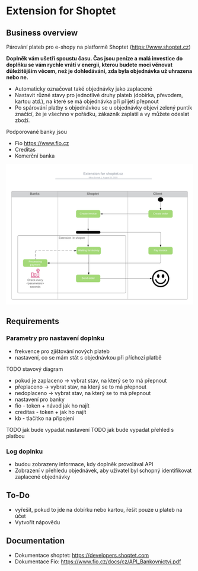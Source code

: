 # Extension for Shoptet

## Business overview

Párování plateb pro e-shopy na platformě Shoptet (https://www.shoptet.cz)

**Doplněk vám ušetří spoustu času. Čas jsou peníze a malá investice do doplňku se vám rychle vrátí v energii, kterou budete moci věnovat důležitějším věcem, než je dohledávání, zda byla objednávka už uhrazena nebo ne.**
* Automaticky označovat také objednávky jako zaplacené 
* Nastavit různé stavy pro jednotlivé druhy plateb (dobírka, převodem, kartou atd.), na které se má objednávka při přijetí přepnout 
* Po spárování platby s objednávkou se u objednávky objeví zelený puntík značící, že je všechno v pořádku, zákazník zaplatil a vy můžete odeslat zboží. 

Podporované banky jsou
- Fio https://www.fio.cz
- Creditas
- Komerční banka

![Activity diagram](/shoptet/img/activity.png)

## Requirements
### Parametry pro nastavení doplnku  

* frekvence pro zjištování nových plateb 
* nastavení, co se mám stát s objednávkou při příchozí platbě 

TODO stavový diagram
 *  pokud je zaplaceno -> vybrat stav, na který se to má přepnout  
 *  přeplaceno -> vybrat stav, na který se to má přepnout  
 * nedoplaceno -> vybrat stav, na který se to má přepnout  
 * nastavení pro banky   
  * fio - token + návod jak ho najít  
  * creditas - token + jak ho najít  
  * kb - tlačítko na připojení

 TODO jak bude vypadat nastavení
 TODO jak bude vypadat přehled s platbou  

### Log doplnku   
* budou zobrazeny informace, kdy doplněk provolával API  
* Zobrazení v přehledu objednávek, aby uživatel byl schopný identifikovat zaplacené objednávky   

## To-Do
* vyřešit, pokud to jde na dobírku nebo kartou, řešit pouze u plateb na účet  
* Vytvořit nápovědu  


## Documentation
* Dokumentace shoptet: https://developers.shoptet.com  
* Dokumentace Fio: https://www.fio.cz/docs/cz/API_Bankovnictvi.pdf  